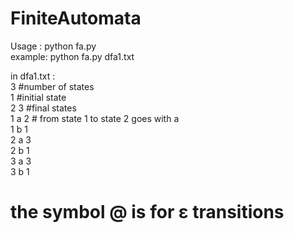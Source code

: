 # FiniteAutomata

Usage : python fa.py <automaton description> <br />
example: python fa.py dfa1.txt
  
in dfa1.txt : <br />
3 #number of states <br />
1 #initial state <br />
2 3 #final states <br />
1 a 2 # from state 1 to state 2 goes with a  <br />
1 b 1 <br />
2 a 3 <br />
2 b 1 <br />
3 a 3 <br />
3 b 1 <br />

# the symbol @ is for ε transitions
